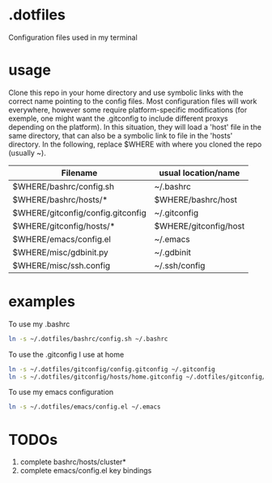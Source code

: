 # .dotfiles
Configuration files used in my terminal

# usage
Clone this repo in your home directory and use symbolic links with the correct name pointing to the config files.
Most configuration files will work everywhere, however some require platform-specific modifications (for exemple, one might want the .gitconfig to include different proxys depending on the platform).
In this situation, they will load a 'host' file in the same directory, that can also be a symbolic link to file in the 'hosts' directory.
In the following, replace $WHERE with where you cloned the repo (usually ~).

| Filename                          | usual location/name   |
| --------------------------------- | --------------------- |
| $WHERE/bashrc/config.sh           | ~/.bashrc             |
| $WHERE/bashrc/hosts/*             | $WHERE/bashrc/host    |
| $WHERE/gitconfig/config.gitconfig | ~/.gitconfig          |
| $WHERE/gitconfig/hosts/*          | $WHERE/gitconfig/host |
| $WHERE/emacs/config.el            | ~/.emacs              |
| $WHERE/misc/gdbinit.py            | ~/.gdbinit            |
| $WHERE/misc/ssh.config            | ~/.ssh/config         |

# examples
To use my .bashrc
```bash
ln -s ~/.dotfiles/bashrc/config.sh ~/.bashrc
```

To use the .gitconfig I use at home
```bash
ln -s ~/.dotfiles/gitconfig/config.gitconfig ~/.gitconfig
ln -s ~/.dotfiles/gitconfig/hosts/home.gitconfig ~/.dotfiles/gitconfig/host
```

To use my emacs configuration
```bash
ln -s ~/.dotfiles/emacs/config.el ~/.emacs
```

# TODOs
  1. complete bashrc/hosts/cluster*
  2. complete emacs/config.el key bindings
